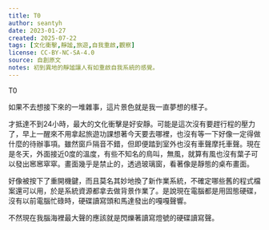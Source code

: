 ```yaml
---
title: T0  
author: seantyh  
date: 2023-01-27  
created: 2025-07-22  
tags: [文化衝擊,靜謐,旅遊,自我重啟,觀察]  
license: CC-BY-NC-SA-4.0  
source: 自創原文  
notes: 初到異地的靜謐讓人有如重啟自我系統的感覺。  
---
```

T0

如果不去想接下來的一堆雜事，這片景色就是我一直夢想的樣子。

才抵達不到24小時，最大的文化衝擊是好安靜。可能是這次沒有要趕行程的壓力了，早上一醒來不用拿起旅遊功課想著今天要去哪裡，也沒有等一下好像一定得做什麼的待辦事項。雖然窗戶隔音不錯，但即便踏到室外也沒有車聲摩托車聲。現在是冬天，外面接近0度的溫度，有些不知名的鳥叫，無風，就算有風也沒有葉子可以發出窸窸窣窣。畫面幾乎是禁止的，透過玻璃窗，看著像是靜態的桌布畫面。

好像被按下了重開機鍵，而且莫名其妙地換了新作業系統，不確定哪些舊的程式檔案還可以用，於是系統資源都拿去做背景作業了。是說現在電腦都是用固態硬碟，沒有以前電腦忙碌時，硬碟讀寫頭和馬達發出的嘎嘎聲響。

不然現在我腦海裡最大聲的應該就是閃爍著讀寫燈號的硬碟讀寫聲。